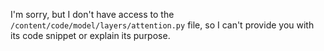 I'm sorry, but I don't have access to the `/content/code/model/layers/attention.py` file, so I can't provide you with its code snippet or explain its purpose.